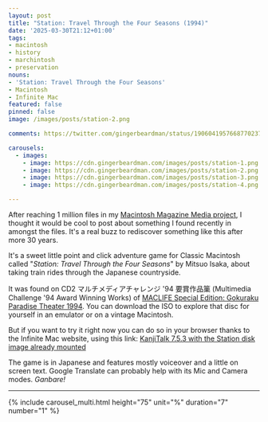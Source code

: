```yaml
---
layout: post
title: "Station: Travel Through the Four Seasons (1994)"
date: '2025-03-30T21:12+01:00'
tags:
- macintosh
- history
- marchintosh
- preservation
nouns:
- 'Station: Travel Through the Four Seasons'
- Macintosh
- Infinite Mac
featured: false
pinned: false
image: /images/posts/station-2.png

comments: https://twitter.com/gingerbeardman/status/1906041957668770237

carousels:
  - images:
    - image: https://cdn.gingerbeardman.com/images/posts/station-1.png
    - image: https://cdn.gingerbeardman.com/images/posts/station-2.png
    - image: https://cdn.gingerbeardman.com/images/posts/station-3.png
    - image: https://cdn.gingerbeardman.com/images/posts/station-4.png

---
```


After reaching 1 million files in my [Macintosh Magazine Media project](/2021/10/30/macintosh-magazine-media/), I thought it would be cool to post about something I found recently in amongst the files. It's a real buzz to rediscover something like this after more 30 years.

It's a sweet little point and click adventure game for Classic Macintosh called "*Station: Travel Through the Four Seasons*" by Mitsuo Isaka, about taking train rides through the Japanese countryside. 

It was found on CD2 マルチメディアチャレンジ '94 要賞作品篥 (Multimedia Challenge '94 Award Winning Works) of [MACLIFE Special Edition: Gokuraku Paradise Theater 1994](https://archive.org/details/gokuraku-paradise-theater-1994-10). You can download the ISO to explore that disc for yourself in an emulator or on a vintage Macintosh.

But if you want to try it right now you can do so in your browser thanks to the Infinite Mac website, using this link: [KanjiTalk 7.5.3 with the Station disk image already mounted](https://infinitemac.org/1996/KanjiTalk%207.5.3?cdrom=https%3A%2F%2Fdownload.macintoshgarden.org%2Fgames%2FStation.ds62.img)

The game is in Japanese and features mostly voiceover and a little on screen text. Google Translate can probably help with its Mic and Camera modes. *Ganbare!*

----

{% include carousel_multi.html height="75" unit="%" duration="7" number="1" %}
